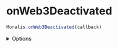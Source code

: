 # onWeb3Deactivated


```js
Moralis.onWeb3Deactivated(callback)
```

<details><summary>Options</summary><br/>

- callback function
  
    
</details>